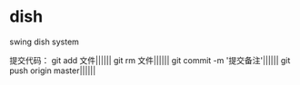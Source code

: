 dish
====

swing dish system

提交代码：
git add 文件||||||
git rm 文件||||||
git commit -m '提交备注'||||||
git push origin master||||||
